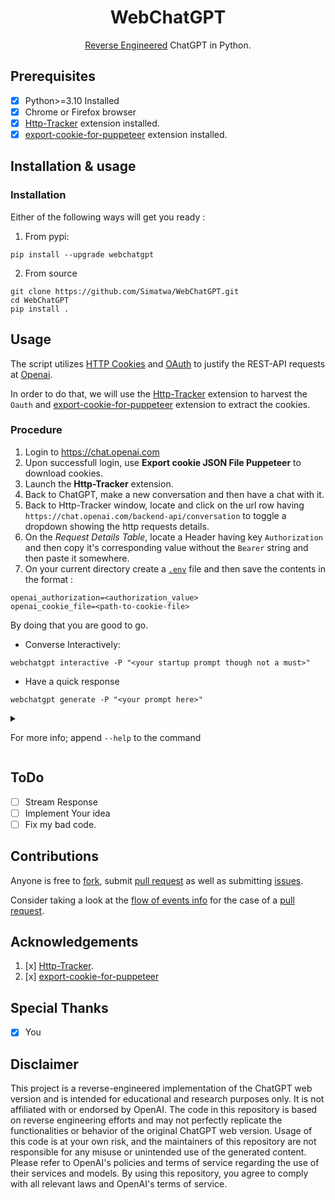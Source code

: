 <h1 align="center"> WebChatGPT </h1>

<p align="center">
<a href="https://en.wikipedia.org/wiki/Reverse_engineering">Reverse Engineered</a> ChatGPT in Python.
</p> 

## Prerequisites

- [x] Python>=3.10 Installed
- [x] Chrome or Firefox browser
- [x] [Http-Tracker](https://github.com/venukbh/http-tracker) extension installed.
- [x] [export-cookie-for-puppeteer](https://github.com/ktty1220/export-cookie-for-puppeteer) extension installed.

## Installation & usage

### Installation

Either of the following ways will get you ready :

1. From pypi:
  
  ```
  pip install --upgrade webchatgpt
  ```

2. From source

```
git clone https://github.com/Simatwa/WebChatGPT.git
cd WebChatGPT
pip install .
```

## Usage

The script utilizes [HTTP Cookies](https://en.wikipedia.org/wiki/HTTP_cookie) and [OAuth](https://en.wikipedia.org/wiki/OAuth) to justify the REST-API requests at [Openai](https://openai.com). 

In order to do that, we will use the [Http-Tracker](https://github.com/venukbh/http-tracker) extension to harvest the `Oauth` and 
[export-cookie-for-puppeteer](https://github.com/ktty1220/export-cookie-for-puppeteer) extension to extract the cookies.

### Procedure

1. Login to https://chat.openai.com
2. Upon successfull login, use **Export cookie JSON File Puppeteer** to download cookies.
3. Launch the **Http-Tracker** extension.
4. Back to ChatGPT, make a new conversation and then have a chat with it.
5. Back to Http-Tracker window, locate and click on the url row having `https://chat.openai.com/backend-api/conversation` to toggle a dropdown showing the http requests details. 
6. On  the *Request Details Table*, locate a Header having key `Authorization` and then copy it's corresponding value without the `Bearer` string and then paste it somewhere.
7. On your current directory create a [`.env`](https://github.com/Simatwa/WebChatGPT/blob/main/env) file and then save the contents in the format :

```
openai_authorization=<authorization_value>
openai_cookie_file=<path-to-cookie-file>
```

By doing that you are good to go.


- Converse Interactively:

```
webchatgpt interactive -P "<your startup prompt though not a must>"
```

- Have a quick response

```
webchatgpt generate -P "<your prompt here>"
```

<details>

<summary>

For more info; append `--help` to the command

</summary>

<details>

<summary>

`$ webchatgpt --help`

</summary>


```
Usage: webchatgpt [OPTIONS] COMMAND [ARGS]...

  Reverse Engineered ChatGPT Web-version

Options:
  --help  Show this message and exit.

Commands:
  generate     Generate a quick response with ChatGPT
  interactive  Chat with ChatGPT interactively
```

</details>


<details>

<summary>

` $ webchatgpt generate --help`

</summary>


```
Usage: webchatgpt generate [OPTIONS]

  Generate a quick response with ChatGPT

Options:
  -A, --auth TEXT         OpenAI's authorization value
  -C, --cookie-path PATH  Path to .json file containing cookies for
                          `chat.openai.com`
  -M, --model TEXT        ChatGPT's model to be used
  -I, --index INTEGER     Conversation index to resume from
  -P, --prompt TEXT       Start conversation with this messsage
  --help                  Show this message and exit.
```

</details>


<details>

<summary>

` $ webchatgpt interactive --help`

</summary>

```
Usage: webchatgpt interactive [OPTIONS]

  Chat with ChatGPT interactively

Options:
  -A, --auth TEXT                 OpenAI's authorization value
  -C, --cookie-path PATH          Path to .json file containing cookies for
                                  `chat.openai.com`
  -M, --model TEXT                ChatGPT's model to be used
  -I, --index INTEGER             Conversation index to resume from
  -P, --prompt TEXT               Start conversation with this messsage
  -B, --busy-bar-index INTEGER RANGE
                                  Busy bar index [0:/, 1:■█■■■]  [0<=x<=1]
  --help                          Show this message and exit.
```

Running `help` while in interactive prompt:

| command | Action |
| ------- | --------- |
| help | Show this help info |
| exit | Quits Program |
| .`/<command>` | Run system command |
| `<any other>` | Interacts with ChatGPT |



</details>


</details>

## ToDo

- [ ] Stream Response
- [ ] Implement Your idea
- [ ] Fix my bad code.

## Contributions

Anyone is free to [fork](https://github.com/Simatwa/WebChatGPT/fork), submit [pull request](https://github.com/Simatwa/WebChatGPT/pulls/new) as well as submitting [issues](https://github.com/Simatwa/WebChatGPT/issues/new).

Consider taking a look at the [flow of events info](https://github.com/Simatwa/WebChatGPT/blob/main/docs/operations_flow.md) for the case of a [pull request](https://github.com/Simatwa/WebChatGPT/pulls).

## Acknowledgements

1. [x] [Http-Tracker](https://github.com/venukbh/http-tracker).
2. [x] [export-cookie-for-puppeteer](https://github.com/ktty1220/export-cookie-for-puppeteer)

## Special Thanks

- [x] You

## Disclaimer

This project is a reverse-engineered implementation of the ChatGPT web version and is intended for educational and research purposes only. It is not affiliated with or endorsed by OpenAI. The code in this repository is based on reverse engineering efforts and may not perfectly replicate the functionalities or behavior of the original ChatGPT web version. Usage of this code is at your own risk, and the maintainers of this repository are not responsible for any misuse or unintended use of the generated content. Please refer to OpenAI's policies and terms of service regarding the use of their services and models. By using this repository, you agree to comply with all relevant laws and OpenAI's terms of service.